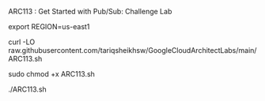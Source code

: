 ARC113 :  Get Started with Pub/Sub: Challenge Lab 

export REGION=us-east1

curl -LO raw.githubusercontent.com/tariqsheikhsw/GoogleCloudArchitectLabs/main/ARC113.sh

sudo chmod +x ARC113.sh

./ARC113.sh

